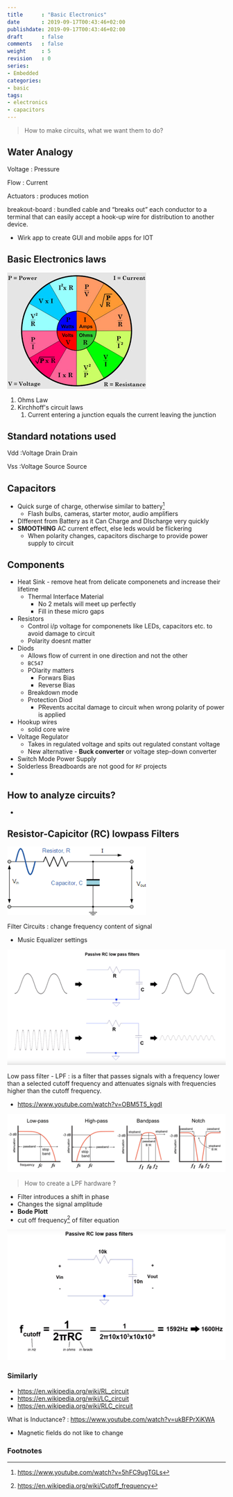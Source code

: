 ```yaml
---
title      : "Basic Electronics"
date       : 2019-09-17T00:43:46+02:00
publishdate: 2019-09-17T00:43:46+02:00
draft      : false
comments   : false
weight     : 5
revision   : 0
series:
- Embedded
categories:
- basic
tags:
- electronics
- capacitors
---
```


> How to make circuits, what we want them to do?

## Water Analogy

Voltage
: Pressure

Flow
: Current

<!-- more -->
Actuators
: produces motion

breakout-board
:  bundled cable and “breaks out” each conductor to a terminal that can easily accept a hook-up wire for distribution to another device.

* Wirk app to create GUI and mobile apps for IOT

## Basic Electronics laws

![OhmsLawColor2.jpg](OhmsLawColor2.jpg)

1. Ohms Law
2. Kirchhoff's circuit laws
   1. Current entering a junction equals the current leaving the junction

## Standard notations used

Vdd
:Voltage Drain Drain

Vss
:Voltage Source Source


## Capacitors

* Quick surge of charge, otherwise similar to battery[^1]
  * Flash bulbs, cameras, starter motor, audio amplifiers
* DIfferent from Battery as it Can Charge and DIscharge very quickly
* **SMOOTHING** AC current effect, else leds would be flickering
  * When polarity changes, capacitors discharge to provide power supply to circuit

## Components

* Heat Sink - remove heat from delicate componenets and increase their lifetime
  * Thermal Interface Material
    * No 2 metals will meet up perfectly
    * Fill in these micro gaps
* Resistors
  * Control i/p voltage for componenets like LEDs, capacitors etc. to avoid damage to circuit
  * Polarity doesnt matter
* Diods
  * Allows flow of current in one direction and not the other
  * `BC547`
  * POlarity matters
    * Forwars Bias
    * Reverse Bias
  * Breakdown mode
  * Protection Diod
    * PRevents accital damage to circuit when wrong polarity of power is applied
* Hookup wires
  * solid core wire
* Voltage Regulator
  * Takes in regulated voltage and spits out regulated constant voltage
  * New alternative - **Buck converter** or voltage step-down converter
* Switch Mode Power Supply
* Solderless Breadboards are not good for `RF` projects
* 

## How to analyze circuits?

* 

## Resistor-Capicitor (RC) lowpass Filters

![rc-lpf](rc-lpf.png)

Filter Circuits
: change frequency content of signal
* Music Equalizer settings

![filter.png](filter.png)

Low pass filter - LPF
: is a filter that passes signals with a frequency lower than a selected cutoff frequency
and attenuates signals with frequencies higher than the cutoff frequency.
* https://www.youtube.com/watch?v=OBM5T5_kgdI


![filter_types](Davis_intro_to_filters_filter_types.png)

> How to create a LPF hardware ?

* Filter introduces a shift in phase
* Changes the signal amplitude
* **Bode Plott**
* cut off frequency[^3] of filter equation

![cof-of-filter.png](cof-of-filter.png)

### Similarly

* https://en.wikipedia.org/wiki/RL_circuit
* https://en.wikipedia.org/wiki/LC_circuit
* https://en.wikipedia.org/wiki/RLC_circuit

What is Inductance?
: https://www.youtube.com/watch?v=ukBFPrXiKWA
* Magnetic fields do not like to change


### Footnotes

[^1]: https://www.youtube.com/watch?v=5hFC9ugTGLs
[^2]: [3D printing online service](https://www.3dhubs.com/)
[^3]: https://en.wikipedia.org/wiki/Cutoff_frequency
